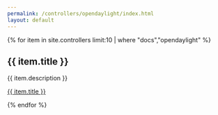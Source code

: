 ```yaml
---
permalink: /controllers/opendaylight/index.html
layout: default
---
```


{% for item in site.controllers limit:10 | where "docs","opendaylight" %}
 <h2>{{ item.title }}</h2>
 <p>{{ item.description }}</p>
 <p><a href="{{ item.url | downcase}}">{{ item.title }}</a></p>
{% endfor %}
